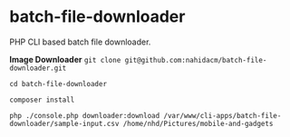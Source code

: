 # batch-file-downloader
PHP CLI based batch file downloader.

**Image Downloader**
`git clone git@github.com:nahidacm/batch-file-downloader.git`

`cd batch-file-downloader`

`composer install`

`php ./console.php downloader:download /var/www/cli-apps/batch-file-downloader/sample-input.csv /home/nhd/Pictures/mobile-and-gadgets`
